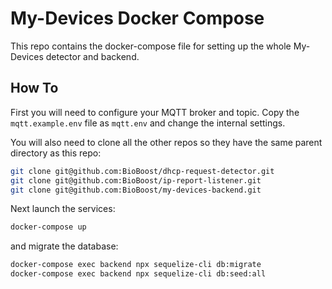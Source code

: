 # My-Devices Docker Compose

This repo contains the docker-compose file for setting up the whole My-Devices detector and backend.

## How To

First you will need to configure your MQTT broker and topic. Copy the `mqtt.example.env` file as `mqtt.env` and change the internal settings.

You will also need to clone all the other repos so they have the same parent directory as this repo:

```bash
git clone git@github.com:BioBoost/dhcp-request-detector.git
git clone git@github.com:BioBoost/ip-report-listener.git
git clone git@github.com:BioBoost/my-devices-backend.git
```

Next launch the services:

```bash
docker-compose up
```

and migrate the database:

```bash
docker-compose exec backend npx sequelize-cli db:migrate
docker-compose exec backend npx sequelize-cli db:seed:all
```
